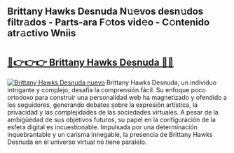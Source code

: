 ## Brittany Hawks Desnuda N𝚞𝚎vos desn𝚞dos filtr𝚊dos - Parts-ara F𝚘tos vid𝚎o - C𝚘ntenido atr𝚊ctivo Wniis

# <h2><a href="http://mbbjfe.tromn.icu/?c=Brittany+Hawks+Desnuda">🔗👉👉👉 Brittany Hawks Desnuda 🔗🔗</a></h2>

[![Brittany Hawks Desnuda nuevo](https://i.imgur.com/pEAQMta.gif)](http://mbbjfe.tromn.icu/?c=Brittany+Hawks+Desnuda)
Brittany Hawks Desnuda, un individuo intrigante y complejo, desafía la comprensión fácil. Su enfoque poco ortodoxo para construir una personalidad web ha magnetizado y ofendido a los seguidores, generando debates sobre la expresión artística, la privacidad y las complejidades de las sociedades virtuales. A pesar de la ambigüedad de sus objetivos futuros, su papel en la configuración de la esfera digital es incuestionable. Impulsada por una determinación inquebrantable y un carisma innegable, la presencia de Brittany Hawks Desnuda en el universo virtual no tiene paralelo.

